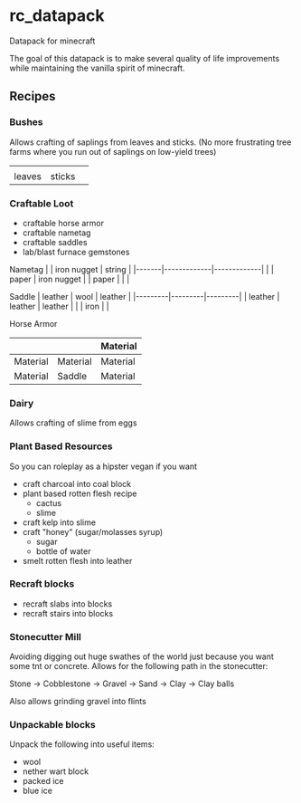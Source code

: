 # rc_datapack
Datapack for minecraft

The goal of this datapack is to make several quality of life improvements while maintaining the vanilla spirit of minecraft.

## Recipes

###  Bushes
Allows crafting of saplings from leaves and sticks. (No more frustrating tree farms where you run out of saplings on low-yield trees)

|         |        |   |
|---------|--------|---|
|         |        |   |
|  leaves | sticks |   |

### Craftable Loot

* craftable horse armor
* craftable nametag
* craftable saddles
* lab/blast furnace gemstones 

Nametag
|       | iron nugget | string      |
|-------|-------------|-------------|
|       | paper       | iron nugget |
| paper |             |             |

Saddle
| leather | wool    | leather |
|---------|---------|---------|
| leather | leather | leather |
|         | iron    |         |

Horse Armor

|         |         |Material |
|---------|---------|---------|
| Material |Material | Material |
|Material | Saddle  | Material|

### Dairy

Allows crafting of slime from eggs

### Plant Based Resources
So you can roleplay as a hipster vegan if you want

* craft charcoal into coal block
* plant based rotten flesh recipe
  * cactus
  * slime
* craft kelp into slime
* craft "honey" (sugar/molasses syrup)
  * sugar
  * bottle of water
* smelt rotten flesh into leather

### Recraft blocks

* recraft slabs into blocks
* recraft stairs into blocks

### Stonecutter Mill

Avoiding digging out huge swathes of the world just because you want some tnt or concrete. 
Allows for the following path in the stonecutter:

Stone -> Cobblestone -> Gravel -> Sand -> Clay -> Clay balls

Also allows grinding gravel into flints

### Unpackable blocks

Unpack the following into useful items:

* wool
* nether wart block
* packed ice
* blue ice
